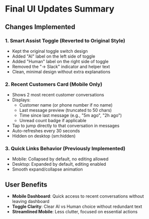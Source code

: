 # Final UI Updates Summary

## Changes Implemented

### 1. Smart Assist Toggle (Reverted to Original Style)
- Kept the original toggle switch design
- Added "AI" label on the left side of toggle
- Added "Human" label on the right side of toggle
- Removed the "→ Slack" indicator and helper text
- Clean, minimal design without extra explanations

### 2. Recent Customers Card (Mobile Only)
- Shows 2 most recent customer conversations
- Displays:
  - Customer name (or phone number if no name)
  - Last message preview (truncated to 50 chars)
  - Time since last message (e.g., "5m ago", "2h ago")
  - Unread count badge if applicable
- Tap to jump directly to that conversation in messages
- Auto-refreshes every 30 seconds
- Hidden on desktop (sm:hidden)

### 3. Quick Links Behavior (Previously Implemented)
- Mobile: Collapsed by default, no editing allowed
- Desktop: Expanded by default, editing enabled
- Smooth expand/collapse animation

## User Benefits
- **Mobile Dashboard**: Quick access to recent conversations without leaving dashboard
- **Toggle Clarity**: Clear AI vs Human choice without redundant text
- **Streamlined Mobile**: Less clutter, focused on essential actions